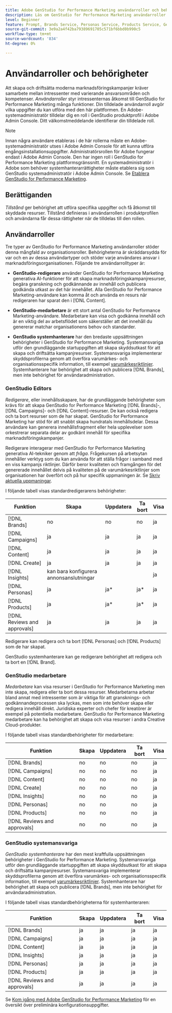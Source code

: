 ```yaml
---
title: Adobe GenStudio for Performance Marketing användarroller och behörigheter
description: Läs om GenStudio for Performance Marketing användarroller och behörigheter.
level: Beginner
feature: Prompt, Brands Service, Personas Service, Products Service, Generative AI, Guidelines
source-git-commit: 3e9a2a4f42ba79389691705c571bf6bbd0b990c5
workflow-type: tm+mt
source-wordcount: '834'
ht-degree: 0%

---
```


# Användarroller och behörigheter

Att skapa och driftsätta moderna marknadsföringskampanjer kräver samarbete mellan intressenter med varierande ansvarsområden och kompetenser. _Användarroller_ styr intressenternas åtkomst till GenStudio for Performance Marketing många funktioner. Din tilldelade användarroll avgör vilka uppgifter du kan utföra med den här plattformen. En Adobe-systemadministratör tilldelar dig en roll i GenStudio produktprofil i Adobe Admin Console. Ditt välkomstmeddelande identifierar din tilldelade roll.

>[!NOTE]
>
>Innan några användare etableras i de här rollerna måste en Adobe-systemadministratör utses i Adobe Admin Console för att kunna utföra engångsinstallationsuppgifter. Administratörsrollen för Adobe fungerar endast i Adobe Admin Console. Den har ingen roll i GenStudio for Performance Marketing plattformsgränssnitt. En systemadministratör i Adobe som behöver systemhanterarrättigheter måste etablera sig som GenStudio systemadministratör i Adobe Admin Console. Se [Etablera GenStudio for Performance Marketing](product-provisioning.md).

## Berättiganden

_Tillstånd_ ger behörighet att utföra specifika uppgifter och få åtkomst till skyddade resurser. Tillstånd definieras i användarrollen i produktprofilen och användarna får dessa rättigheter när de tilldelas till den rollen.

## Användarroller

Tre typer av GenStudio for Performance Marketing användarroller stöder denna mångfald av organisationsroller. Behörigheterna är skräddarsydda för var och en av dessa användartyper och stöder varje användares ansvar i marknadsföringsorganisationen. Följande tre användarrolltyper är:

* **GenStudio-redigerare** använder GenStudio for Performance Marketing generativa AI-funktioner för att skapa marknadsföringskampanjresurser, begära granskning och godkännande av innehåll och publicera godkända utkast av det här innehållet. Alla GenStudio for Performance Marketing-användare kan komma åt och använda en resurs när redigeraren har sparat den i [!DNL Content].

* **GenStudio-medarbetare** är ett stort antal GenStudio for Performance Marketing-användare. Medarbetare kan visa och godkänna innehåll och är en viktig del av arbetsflödet som säkerställer att det innehåll du genererar matchar organisationens behov och standarder.

* **GenStudio systemhanterare** har den bredaste uppsättningen behörigheter i GenStudio for Performance Marketing. Systemansvariga utför den grundläggande startuppgiften att skapa skyddsutkast för att skapa och driftsätta kampanjresurser. Systemansvariga implementerar skyddsprofilerna genom att överföra varumärkes- och organisationsspecifik information, till exempel [varumärkesriktlinjer](./guidelines/overview.md). Systemhanterare har behörighet att skapa och publicera [!DNL Brands], men inte behörighet för användaradministration.

### GenStudio Editors

_Redigerare_, eller innehållsskapare, har de grundläggande behörigheter som krävs för att skapa GenStudio for Performance Marketing [!DNL Brands]-, [!DNL Campaigns]- och [!DNL Content]-resurser. De kan också redigera och ta bort resurser som de har skapat. GenStudio for Performance Marketing har stöd för att snabbt skapa hundratals innehållsdelar. Dessa användare kan generera innehållsfragment eller hela upplevelser som orkestrerar separata delar av godkänt innehåll för specifika marknadsföringskampanjer.

Redigerare interagerar med GenStudio for Performance Marketing generativa AI-tekniker genom att _fråga_. Frågekursen på arbetsytan innehåller verktyg som du kan använda för att ställa frågor i samband med en viss kampanjs riktlinjer. Därför beror kvaliteten och framgången för det genererade innehållet delvis på kvaliteten på de varumärkesriktlinjer som organisationen har överfört och på hur specifik uppmaningen är. Se [Skriv aktuella uppmaningar](effective-prompts.md).

I följande tabell visas standardredigerarens behörigheter:

| Funktion | Skapa | Uppdatera | Ta bort | Visa |
|-----------|----------------|----------------|----------------|----------------|
| [!DNL Brands] | no | no | no | ja |
| [!DNL Campaigns] | ja | ja | ja | ja |
| [!DNL Content] | ja | ja | ja | ja |
| [!DNL Create] | ja | ja | ja | ja |
| [!DNL Insights] | kan bara konfigurera annonsanslutningar |    |     | ja |
| [!DNL Personas] | ja | ja* | ja* | ja |
| [!DNL Products] | ja | ja* | ja* | ja |
| [!DNL Reviews and approvals] | ja | ja | ja | ja |

Redigerare kan redigera och ta bort [!DNL Personas] och [!DNL Products] som de har skapat.

GenStudio systemhanterare kan ge redigerare behörighet att redigera och ta bort en [!DNL Brand].

### GenStudio medarbetare

_Medarbetare_ kan visa resurser i GenStudio for Performance Marketing men inte skapa, redigera eller ta bort dessa resurser. Medarbetarna arbetar bland annat med intressenter som är viktiga för att gransknings- och godkännandeprocessen ska lyckas, men som inte behöver skapa eller redigera innehåll direkt. Juridiska experter och chefer för kreatörer är exempel på potentiella medarbetare. GenStudio for Performance Marketing medarbetare kan ha behörighet att skapa och visa resurser i andra Creative Cloud-produkter.

I följande tabell visas standardbehörigheter för medarbetare:

| Funktion | Skapa | Uppdatera | Ta bort | Visa |
|-----------|----------------|----------------|----------------|----------------|
| [!DNL Brands] | no | no | no | ja |
| [!DNL Campaigns] | no | no | no | ja |
| [!DNL Content] | no | no | no | ja |
| [!DNL Create] | no | no | no | ja |
| [!DNL Insights] | no | no | no | ja |
| [!DNL Personas] | no | no | no | ja |
| [!DNL Products] | no | no | no | ja |
| [!DNL Reviews and approvals] | no | no | no | ja |

### GenStudio systemansvariga

_GenStudio systemhanterare_ har den mest kraftfulla uppsättningen behörigheter i GenStudio for Performance Marketing. Systemansvariga utför den grundläggande startuppgiften att skapa skyddsutkast för att skapa och driftsätta kampanjresurser. Systemansvariga implementerar skyddsprofilerna genom att överföra varumärkes- och organisationsspecifik information, till exempel [varumärkesriktlinjer](./guidelines/overview.md). Systemhanterare har behörighet att skapa och publicera [!DNL Brands], men inte behörighet för användaradministration.

I följande tabell visas standardbehörigheterna för systemhanteraren:

| Funktion | Skapa | Uppdatera | Ta bort | Visa |
|-----------|----------------|----------------|----------------|----------------|
| [!DNL Brands] | ja | ja | ja | ja |
| [!DNL Campaigns] | ja | ja | ja | ja |
| [!DNL Content] | ja | ja | ja | ja |
| [!DNL Insights] | ja | ja | ja | ja |
| [!DNL Personas] | ja | ja | ja | ja |
| [!DNL Products] | ja | ja | ja | ja |
| [!DNL Reviews and approvals] | ja | ja | ja | ja |

Se [Kom igång med Adobe GenStudio for Performance Marketing](get-started.md) för en översikt över preliminära konfigurationsuppgifter.
